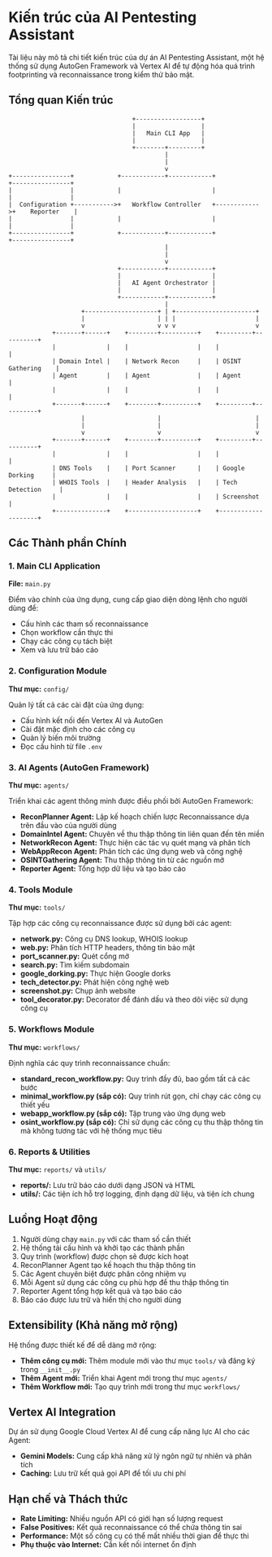 # Kiến trúc của AI Pentesting Assistant

Tài liệu này mô tả chi tiết kiến trúc của dự án AI Pentesting Assistant, một hệ thống sử dụng AutoGen Framework và Vertex AI để tự động hóa quá trình footprinting và reconnaissance trong kiểm thử bảo mật.

## Tổng quan Kiến trúc

```
                                  +------------------+
                                  |                  |
                                  |   Main CLI App   |
                                  |                  |
                                  +--------+---------+
                                           |
                                           |
                                           v
+----------------+            +------------+------------+             +----------------+
|                |            |                         |             |                |
|  Configuration +----------->+   Workflow Controller   +------------>+    Reporter    |
|                |            |                         |             |                |
+----------------+            +------------+------------+             +----------------+
                                           |
                                           |
                                           v
                              +------------+------------+
                              |                         |
                              |   AI Agent Orchestrator |
                              |                         |
                              +------------+------------+
                                           |
                    +--------------------+ | +----------------------+
                    |                    | | |                      |
                    v                    v v v                      v
            +-------+------+    +--------+----------+    +---------+----------+
            |              |    |                   |    |                    |
            | Domain Intel |    | Network Recon     |    | OSINT Gathering    |
            | Agent        |    | Agent             |    | Agent              |
            |              |    |                   |    |                    |
            +-------+------+    +--------+----------+    +---------+----------+
                    |                    |                          |
                    |                    |                          |
                    v                    v                          v
            +-------+------+    +--------+----------+    +---------+----------+
            |              |    |                   |    |                    |
            | DNS Tools    |    | Port Scanner      |    | Google Dorking     |
            | WHOIS Tools  |    | Header Analysis   |    | Tech Detection     |
            |              |    |                   |    | Screenshot         |
            +--------------+    +-------------------+    +--------------------+
```

## Các Thành phần Chính

### 1. Main CLI Application

**File:** `main.py`

Điểm vào chính của ứng dụng, cung cấp giao diện dòng lệnh cho người dùng để:
- Cấu hình các tham số reconnaissance
- Chọn workflow cần thực thi
- Chạy các công cụ tách biệt
- Xem và lưu trữ báo cáo

### 2. Configuration Module

**Thư mục:** `config/`

Quản lý tất cả các cài đặt của ứng dụng:
- Cấu hình kết nối đến Vertex AI và AutoGen
- Cài đặt mặc định cho các công cụ
- Quản lý biến môi trường
- Đọc cấu hình từ file `.env`

### 3. AI Agents (AutoGen Framework)

**Thư mục:** `agents/`

Triển khai các agent thông minh được điều phối bởi AutoGen Framework:

- **ReconPlanner Agent:** Lập kế hoạch chiến lược Reconnaissance dựa trên đầu vào của người dùng
- **DomainIntel Agent:** Chuyên về thu thập thông tin liên quan đến tên miền
- **NetworkRecon Agent:** Thực hiện các tác vụ quét mạng và phân tích
- **WebAppRecon Agent:** Phân tích các ứng dụng web và công nghệ
- **OSINTGathering Agent:** Thu thập thông tin từ các nguồn mở
- **Reporter Agent:** Tổng hợp dữ liệu và tạo báo cáo

### 4. Tools Module

**Thư mục:** `tools/`

Tập hợp các công cụ reconnaissance được sử dụng bởi các agent:

- **network.py:** Công cụ DNS lookup, WHOIS lookup
- **web.py:** Phân tích HTTP headers, thông tin bảo mật
- **port_scanner.py:** Quét cổng mở
- **search.py:** Tìm kiếm subdomain
- **google_dorking.py:** Thực hiện Google dorks
- **tech_detector.py:** Phát hiện công nghệ web
- **screenshot.py:** Chụp ảnh website
- **tool_decorator.py:** Decorator để đánh dấu và theo dõi việc sử dụng công cụ

### 5. Workflows Module

**Thư mục:** `workflows/`

Định nghĩa các quy trình reconnaissance chuẩn:

- **standard_recon_workflow.py:** Quy trình đầy đủ, bao gồm tất cả các bước
- **minimal_workflow.py (sắp có):** Quy trình rút gọn, chỉ chạy các công cụ thiết yếu
- **webapp_workflow.py (sắp có):** Tập trung vào ứng dụng web
- **osint_workflow.py (sắp có):** Chỉ sử dụng các công cụ thu thập thông tin mà không tương tác với hệ thống mục tiêu

### 6. Reports & Utilities

**Thư mục:** `reports/` và `utils/`

- **reports/:** Lưu trữ báo cáo dưới dạng JSON và HTML
- **utils/:** Các tiện ích hỗ trợ logging, định dạng dữ liệu, và tiện ích chung

## Luồng Hoạt động

1. Người dùng chạy `main.py` với các tham số cần thiết
2. Hệ thống tải cấu hình và khởi tạo các thành phần
3. Quy trình (workflow) được chọn sẽ được kích hoạt
4. ReconPlanner Agent tạo kế hoạch thu thập thông tin
5. Các Agent chuyên biệt được phân công nhiệm vụ
6. Mỗi Agent sử dụng các công cụ phù hợp để thu thập thông tin
7. Reporter Agent tổng hợp kết quả và tạo báo cáo
8. Báo cáo được lưu trữ và hiển thị cho người dùng

## Extensibility (Khả năng mở rộng)

Hệ thống được thiết kế để dễ dàng mở rộng:

- **Thêm công cụ mới:** Thêm module mới vào thư mục `tools/` và đăng ký trong `__init__.py`
- **Thêm Agent mới:** Triển khai Agent mới trong thư mục `agents/`
- **Thêm Workflow mới:** Tạo quy trình mới trong thư mục `workflows/`

## Vertex AI Integration

Dự án sử dụng Google Cloud Vertex AI để cung cấp năng lực AI cho các Agent:

- **Gemini Models:** Cung cấp khả năng xử lý ngôn ngữ tự nhiên và phân tích
- **Caching:** Lưu trữ kết quả gọi API để tối ưu chi phí

## Hạn chế và Thách thức

- **Rate Limiting:** Nhiều nguồn API có giới hạn số lượng request
- **False Positives:** Kết quả reconnaissance có thể chứa thông tin sai
- **Performance:** Một số công cụ có thể mất nhiều thời gian để thực thi
- **Phụ thuộc vào Internet:** Cần kết nối internet ổn định